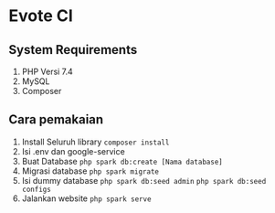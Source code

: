 # Evote CI
## System Requirements
1. PHP Versi 7.4
2. MySQL
3. Composer
## Cara pemakaian
1. Install Seluruh library
``composer install``
2. Isi .env dan google-service
3. Buat Database
``php spark db:create [Nama database]``
4. Migrasi database
``php spark migrate``
5. Isi dummy database
``php spark db:seed admin``
``php spark db:seed configs``
6. Jalankan website
``php spark serve``
